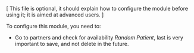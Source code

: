 [ This file is optional, it should explain how to configure
  the module before using it; it is aimed at advanced users. ]

To configure this module, you need to:

- Go to partners and check for availability *Random Patient*, last is very important to save, and not delete in the future.

